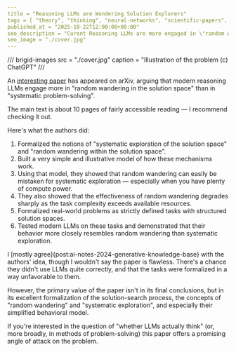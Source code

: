 ```yaml
---
title = "Reasoning LLMs are Wandering Solution Explorers"
tags = [ "theory", "thinking", "neural-networks", "scientific-papers", "science"]
published_at = "2025-10-22T12:00:00+00:00"
seo_description = "Curent Reasoning LLMs are more engaged in \"random wandering in solution space\" than in \"systematic solution search.\""
seo_image = "./cover.jpg"
---
```


/// brigid-images
src = "./cover.jpg"
caption = "Illustration of the problem (c) ChatGPT"
///

An [interesting paper](https://arxiv.org/abs/2505.20296) has appeared on arXiv, arguing that modern reasoning LLMs engage more in "random wandering in the solution space" than in "systematic problem-solving".

The main text is about 10 pages of fairly accessible reading — I recommend checking it out.

Here's what the authors did:

1. Formalized the notions of "systematic exploration of the solution space" and "random wandering within the solution space".
2. Built a very simple and illustrative model of how these mechanisms work.
3. Using that model, they showed that random wandering can easily be mistaken for systematic exploration — especially when you have plenty of compute power.
4. They also showed that the effectiveness of random wandering degrades sharply as the task complexity exceeds available resources.
5. Formalized real-world problems as strictly defined tasks with structured solution spaces.
6. Tested modern LLMs on these tasks and demonstrated that their behavior more closely resembles random wandering than systematic exploration.

I [mostly agree]{post:ai-notes-2024-generative-knowledge-base} with the authors' idea, though I wouldn't say the paper is flawless. There's a chance they didn't use LLMs quite correctly, and that the tasks were formalized in a way unfavorable to them.

However, the primary value of the paper isn't in its final conclusions, but in its excellent formalization of the solution-search process, the concepts of "random wandering" and "systematic exploration", and especially their simplified behavioral model.

If you're interested in the question of "whether LLMs actually think" (or, more broadly, in methods of problem-solving) this paper offers a promising angle of attack on the problem.
